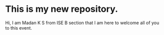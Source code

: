 # This is my new repository.

Hi, I am Madan K S from ISE B section that I am here to welcome all of you to this event.